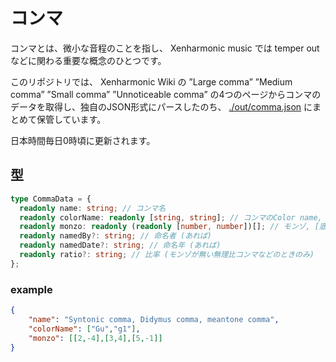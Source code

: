 # コンマ

コンマとは、微小な音程のことを指し、 Xenharmonic music では temper out などに関わる重要な概念のひとつです。

このリポジトリでは、 Xenharmonic Wiki の ”Large comma” ”Medium comma” ”Small comma” ”Unnoticeable comma” の4つのページからコンマのデータを取得し、独自のJSON形式にパースしたのち、 [./out/comma.json](./out/comma.json) にまとめて保管しています。

日本時間毎日0時頃に更新されます。

## 型

```typescript
type CommaData = {
  readonly name: string; // コンマ名
  readonly colorName: readonly [string, string]; // コンマのColor name, [発音表記, 記号表記]
  readonly monzo: readonly (readonly [number, number])[]; // モンゾ, [底の整数, 指数] のペアの配列
  readonly namedBy?: string; // 命名者 (あれば)
  readonly namedDate?: string; // 命名年 (あれば)
  readonly ratio?: string; // 比率 (モンゾが無い無理比コンマなどのときのみ)
};
```

### example

```json
{
    "name": "Syntonic comma, Didymus comma, meantone comma",
    "colorName": ["Gu","g1"],
    "monzo": [[2,-4],[3,4],[5,-1]]
}
```

